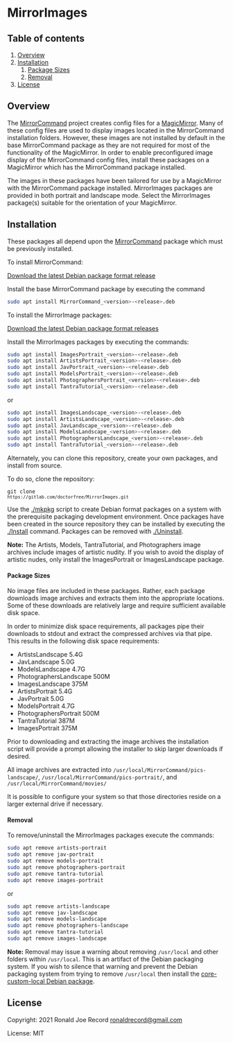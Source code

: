 # MirrorImages

## Table of contents

1. [Overview](#overview)
1. [Installation](#installation)
	1. [Package Sizes](#package-sizes)
	1. [Removal](#removal)
1. [License](#license)

## Overview

The [MirrorCommand](https://gitlab.com/doctorfree/MirrorCommand) project
creates config files for a [MagicMirror](https://magicmirror.builders/). Many of
these config files are used to display images located in the MirrorCommand
installation folders. However, these images are not installed by default in the
base MirrorCommand package as they are not required for most of the
functionality of the MagicMirror. In order to enable preconfigured image display
of the MirrorCommand config files, install these packages on a MagicMirror
which has the MirrorCommand package installed.

The images in these packages have been tailored for use by a MagicMirror
with the MirrorCommand package installed. MirrorImages packages are provided
in both portrait and landscape mode. Select the MirrorImages package(s)
suitable for the orientation of your MagicMirror.

## Installation

These packages all depend upon the
[MirrorCommand](https://gitlab.com/doctorfree/MirrorCommand)
package which must be previously installed.

To install MirrorCommand:

[Download the latest Debian package format release](https://gitlab.com/doctorfree/MirrorCommand/-/releases)

Install the base MirrorCommand package by executing the command

```bash
sudo apt install MirrorCommand_<version>-<release>.deb
```

To install the MirrorImage packages:

[Download the latest Debian package format releases](https://gitlab.com/doctorfree/MirrorImages/-/releases)

Install the MirrorImages packages by executing the commands:

```bash
sudo apt install ImagesPortrait_<version>-<release>.deb
sudo apt install ArtistsPortrait_<version>-<release>.deb
sudo apt install JavPortrait_<version>-<release>.deb
sudo apt install ModelsPortrait_<version>-<release>.deb
sudo apt install PhotographersPortrait_<version>-<release>.deb
sudo apt install TantraTutorial_<version>-<release>.deb
```

or

```bash
sudo apt install ImagesLandscape_<version>-<release>.deb
sudo apt install ArtistsLandscape_<version>-<release>.deb
sudo apt install JavLandscape_<version>-<release>.deb
sudo apt install ModelsLandscape_<version>-<release>.deb
sudo apt install PhotographersLandscape_<version>-<release>.deb
sudo apt install TantraTutorial_<version>-<release>.deb
```

Alternately, you can clone this repository, create your own packages, and
install from source.

To do so, clone the repository:

<code>git clone `https://gitlab.com/doctorfree/MirrorImages.git`</code>

Use the [./mkpkg](mkpkg) script to create Debian format packages on a system with
the prerequisite packaging development environment. Once packages have been
created in the source repository they can be installed by executing the
[./Install](Install) command. Packages can be removed with [./Uninstall](Uninstall).

**Note:** The Artists, Models, TantraTutorial, and Photographers image archives
include images of artistic nudity. If you wish to avoid the display of artistic
nudes, only install the ImagesPortrait or ImagesLandscape package.

#### Package Sizes

No image files are included in these packages. Rather, each package downloads
image archives and extracts them into the appropriate locations. Some of these
downloads are relatively large and require sufficient available disk space.

In order to minimize disk space requirements, all packages pipe their downloads
to stdout and extract the compressed archives via that pipe. This results in the
following disk space requirements:

- ArtistsLandscape       5.4G
- JavLandscape           5.0G
- ModelsLandscape        4.7G
- PhotographersLandscape 500M
- ImagesLandscape        375M
- ArtistsPortrait        5.4G
- JavPortrait            5.0G
- ModelsPortrait         4.7G
- PhotographersPortrait  500M
- TantraTutorial         387M
- ImagesPortrait         375M

Prior to downloading and extracting the image archives the installation script
will provide a prompt allowing the installer to skip larger downloads if desired.

All image archives are extracted into `/usr/local/MirrorCommand/pics-landscape/`,
`/usr/local/MirrorCommand/pics-portrait/`, and `/usr/local/MirrorCommand/movies/`

It is possible to configure your system so that those directories reside
on a larger external drive if necessary.

#### Removal

To remove/uninstall the MirrorImages packages execute the commands:

```bash
sudo apt remove artists-portrait
sudo apt remove jav-portrait
sudo apt remove models-portrait
sudo apt remove photographers-portrait
sudo apt remove tantra-tutorial
sudo apt remove images-portrait
```

or

```bash
sudo apt remove artists-landscape
sudo apt remove jav-landscape
sudo apt remove models-landscape
sudo apt remove photographers-landscape
sudo apt remove tantra-tutorial
sudo apt remove images-landscape
```

**Note:** Removal may issue a warning about removing `/usr/local` and other
folders within `/usr/local`. This is an artifact of the Debian packaging system.
If you wish to silence that warning and prevent the Debian packaging system from
trying to remove `/usr/local` then install the
[core-custom-local Debian package](https://gitlab.com/doctorfree/core-custom-local/-/releases).

## License

Copyright: 2021 Ronald Joe Record <ronaldrecord@gmail.com>

License: MIT
